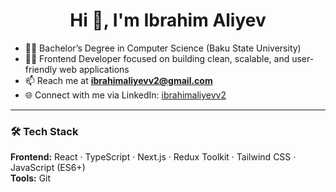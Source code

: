 <h1 align="center">Hi 👋, I'm Ibrahim Aliyev</h1>

- 👨‍🎓 Bachelor’s Degree in Computer Science (Baku State University)  
- 👨‍💻 Frontend Developer focused on building clean, scalable, and user-friendly web applications  
- 📫 Reach me at **ibrahimaliyevv2@gmail.com**
- 🌐 Connect with me via LinkedIn: [ibrahimaliyevv2](https://linkedin.com/in/ibrahimaliyevv2)

---

### 🛠️ Tech Stack
**Frontend:** React · TypeScript · Next.js · Redux Toolkit · Tailwind CSS · JavaScript (ES6+)  
**Tools:** Git

